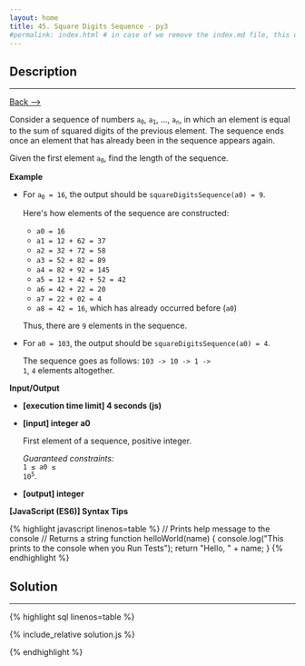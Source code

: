 ```yaml
---
layout: home
title: 45. Square Digits Sequence - py3
#permalink: index.html # in case of we remove the index.md file, this doc will be the index page
---
```


<div class="row">
<div class="columnStmt" markdown="1">

## Description

---

[Back --> ](../README.md)

Consider a sequence of numbers <code>a<sub>0</sub></code>, <code>a<sub>1</sub></code>, ..., <code>a<sub>n</sub></code>, in which an element is equal to the sum of squared digits of the previous element. The sequence ends once an element that has already been in the sequence appears again.

Given the first element <code>a<sub>0</sub></code>, find the length of the sequence.

**Example**

- For <code>a<sub>0</sub> = 16</code>, the output should be
<code>squareDigitsSequence(a0) = 9</code>.

  Here's how elements of the sequence are constructed:

  - <code>a0 = 16</code>
  - <code>a1 = 12 + 62 = 37</code>
  - <code>a2 = 32 + 72 = 58</code>
  - <code>a3 = 52 + 82 = 89</code>
  - <code>a4 = 82 + 92 = 145</code>
  - <code>a5 = 12 + 42 + 52 = 42</code>
  - <code>a6 = 42 + 22 = 20</code>
  - <code>a7 = 22 + 02 = 4</code>
  - <code>a8 = 42 = 16</code>, which has already occurred before (<code>a0</code>)

  Thus, there are <code>9</code> elements in the sequence.

- For <code>a0 = 103</code>, the output should be
<code>squareDigitsSequence(a0) = 4</code>.

  The sequence goes as follows: <code>103 -> 10 -> 1 -> 1</code>, <code>4</code> elements altogether.

**Input/Output**

- **[execution time limit] 4 seconds (js)**

- **[input] integer a0**

   First element of a sequence, positive integer.<br>

  _Guaranteed constraints:_<br>
   <code>1 ≤ a0 ≤ 10<sup>5</sup></code>.

- **[output] integer**

**[JavaScript (ES6)] Syntax Tips**

{% highlight javascript linenos=table %}
// Prints help message to the console
// Returns a string
function helloWorld(name) {
console.log("This prints to the console when you Run Tests");
return "Hello, " + name;
}
{% endhighlight %}

</div>
<div class="columnSol" markdown="1">

## Solution

---

{% highlight sql linenos=table %}

{% include_relative solution.js %}

{% endhighlight %}

</div>
</div>
